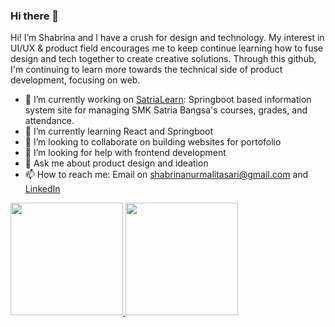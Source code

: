 ### Hi there 👋
Hi! I’m Shabrina and I have a crush for design and technology. My interest in UI/UX & product field encourages me to keep continue learning how to fuse design and tech together to create creative solutions. Through this github, I'm continuing to learn more towards the technical side of product development, focusing on web.

- 🔭 I’m currently working on [SatriaLearn](https://github.com/shaabrinaasha/SatriaLearn): Springboot based information system site for managing SMK Satria Bangsa's courses, grades, and attendance.
- 🌱 I’m currently learning React and Springboot
- 👯 I’m looking to collaborate on building websites for portofolio
- 🤔 I’m looking for help with frontend development
- 💬 Ask me about product design and ideation
- 📫 How to reach me: Email on shabrinanurmalitasari@gmail.com and [LinkedIn](https://www.linkedin.com/in/shabrina-nurmalitasari/)

<!--
**shaabrinaasha/shaabrinaasha** is a ✨ _special_ ✨ repository because its `README.md` (this file) appears on your GitHub profile.

Here are some ideas to get you started:

- 🔭 I’m currently working on ...
- 🌱 I’m currently learning ...
- 👯 I’m looking to collaborate on ...
- 🤔 I’m looking for help with ...
- 💬 Ask me about ...
- 📫 How to reach me: ...
- 😄 Pronouns: ...
- ⚡ Fun fact: ...
-->

<!-- Stats Template Code -->
<p align="left">
<a href="https://github.com/penuliscode">
  <img height="180em" src="https://github-readme-stats-eight-theta.vercel.app/api?username=shaabrinaasha&show_icons=true&theme=algolia&include_all_commits=true&count_private=true"/>
  <img height="180em" src="https://github-readme-stats-eight-theta.vercel.app/api/top-langs/?username=shaabrinaasha&layout=compact&theme=algolia"/>
</a>
</p>
